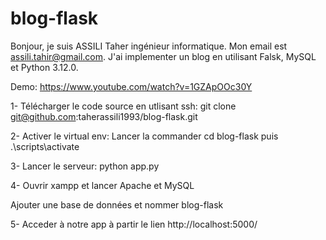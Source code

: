 # blog-flask
Bonjour, je suis ASSILI Taher ingénieur informatique. Mon email est assili.tahir@gmail.com.
J'ai implementer un blog en utilisant Falsk, MySQL et Python 3.12.0.

Demo: https://www.youtube.com/watch?v=1GZApOOc30Y

1-
Télécharger le code source en utlisant ssh: git clone git@github.com:taherassili1993/blog-flask.git

2-
Activer le virtual env:
Lancer la commander cd blog-flask puis .\scripts\activate

3-
Lancer le serveur: python app.py

4-
Ouvrir xampp et lancer Apache et MySQL

Ajouter une base de données et nommer blog-flask

5-
Acceder à notre app à partir le lien http://localhost:5000/


